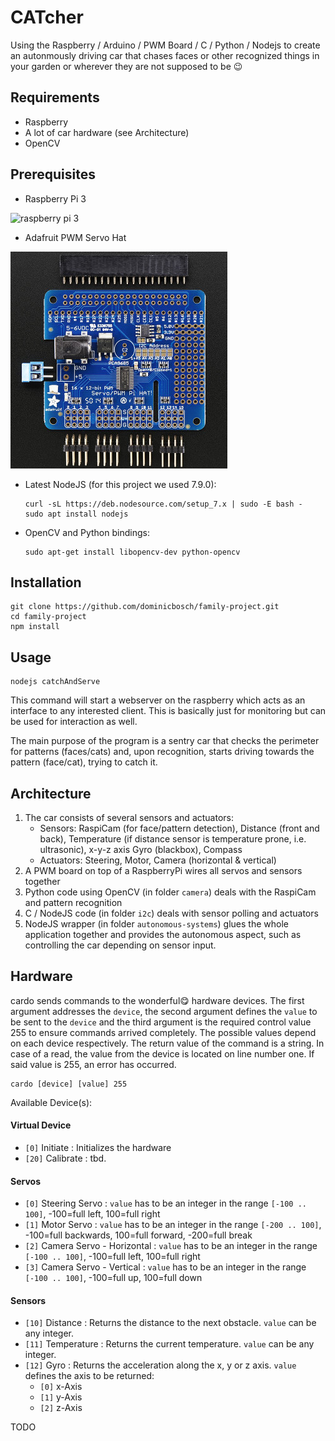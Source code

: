 CATcher
=======

Using the Raspberry / Arduino / PWM Board / C / Python / Nodejs to create an autonmously driving car that chases faces or other recognized things in your garden or wherever they are not supposed to be :wink:

Requirements
------------

* Raspberry
* A lot of car hardware (see Architecture)
* OpenCV

Prerequisites
-------------

* Raspberry Pi 3

![raspberry pi 3](devdocs/raspi3y.jpg)

* Adafruit PWM Servo Hat

![pwm servo hat](devdocs/pwmhat.jpg)

* Latest NodeJS (for this project we used 7.9.0):

      curl -sL https://deb.nodesource.com/setup_7.x | sudo -E bash -
      sudo apt install nodejs

* OpenCV and Python bindings:

      sudo apt-get install libopencv-dev python-opencv


Installation
------------

    git clone https://github.com/dominicbosch/family-project.git
    cd family-project
    npm install


Usage
-----

    nodejs catchAndServe

This command will start a webserver on the raspberry which acts as an interface to any interested client. This is basically just for monitoring but can be used for interaction as well.

The main purpose of the program is a sentry car that checks the perimeter for patterns (faces/cats) and, upon recognition, starts driving towards the pattern (face/cat), trying to catch it.

Architecture
------------

1. The car consists of several sensors and actuators: 
	- Sensors: RaspiCam (for face/pattern detection), Distance (front and back), Temperature (if distance sensor is temperature prone, i.e. ultrasonic), x-y-z axis Gyro (blackbox), Compass
	- Actuators: Steering, Motor, Camera (horizontal & vertical)
2. A PWM board on top of a RaspberryPi wires all servos and sensors together
3. Python code using OpenCV (in folder `camera`) deals with the RaspiCam and pattern recognition
4. C / NodeJS code (in folder `i2c`) deals with sensor polling and actuators
5. NodeJS wrapper  (in folder `autonomous-systems`) glues the whole application together and provides the autonomous aspect, such as controlling the car depending on sensor input.

Hardware
--------

cardo sends commands to the wonderful:yum: hardware devices. The first argument addresses the `device`, the second argument defines the `value` to be sent to the `device` and the third argument is the required control value 255 to ensure commands arrived completely. The possible values depend on each device respectively. The return value of the command is a string. In case of a read, the value from the device is located on line number one. If said value is 255, an error has occurred.

    cardo [device] [value] 255

Available Device(s):

#### Virtual Device ####

* `[0]` Initiate : Initializes the hardware
* `[20]` Calibrate : tbd.

#### Servos ####

* `[0]` Steering Servo : `value` has to be an integer in the range `[-100 .. 100]`, -100=full left, 100=full right
* `[1]` Motor Servo : `value` has to be an integer in the range `[-200 .. 100]`, -100=full backwards, 100=full forward, -200=full break
* `[2]` Camera Servo - Horizontal : `value` has to be an integer in the range `[-100 .. 100]`, -100=full left, 100=full right
* `[3]` Camera Servo - Vertical : `value` has to be an integer in the range `[-100 .. 100]`, -100=full up, 100=full down

#### Sensors ####

* `[10]` Distance : Returns the distance to the next obstacle. `value` can be any integer.
* `[11]` Temperature : Returns the current temperature. `value` can be any integer.
* `[12]` Gyro : Returns the acceleration along the x, y or z axis. `value` defines the axis to be returned:
    * `[0]` x-Axis
    * `[1]` y-Axis
    * `[2]` z-Axis

 TODO

    
